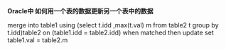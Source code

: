 **Oracle中 如何用一个表的数据更新另一个表中的数据**


merge into table1
using  (select t.idd ,max(t.val) m from table2 t group by t.idd)table2
on (table1.idd = table2.idd)
when matched then
update set table1.val = table2.m